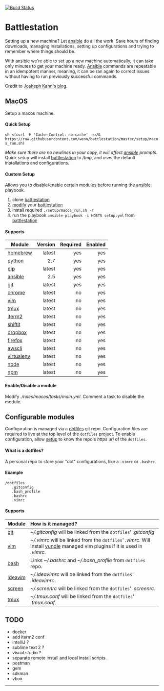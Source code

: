 [![Build Status](https://travis-ci.org/wenn/battlestation.svg?branch=master)](https://travis-ci.org/wenn/battlestation)

# Battlestation
Setting up a new machine? Let [ansible][ansible] do all the work.
Save hours of finding downloads, managing installations, setting up configurations and trying to remember where things should be.

With [ansible] we're able to set up a new machine automatically, it can take only minutes to get your machine ready. [Ansible][ansible] commands are repeatable in an idempotent manner, meaning, it can be ran again to correct issues without having to run previously successful commands.

Credit to [Josheph Kahn's blog][josephkahn].

## MacOS
Setup a macos machine.

#### Quick Setup
`sh <(curl -H 'Cache-Control: no-cache' -ssSL https://raw.githubusercontent.com/wenn/battlestation/master/setup/macos_run.sh)`

*Make sure there are no newlines in your copy, it will affect [ansible] prompts*.
Quick setup will install [battlestation] to */tmp*, and uses the default installations and configurations.

#### Custom Setup
Allows you to disable/enable certain modules before running the [ansible] playbook.

1. clone [battlestation]
2. [modify] your [battlestation]
3. install required `./setup/macos_run.sh -r`
4. run the playbook `ansible-playbook -i HOSTS setup.yml` from [battlestation]

#### Supports
|  Module            |                 Version      |  Required      |  Enabled      |
|  ---               |---:                          |---:            |---:           |
|  [homebrew]        |                 latest       |  yes           |  yes          |
|  [python]          |                 2.7          |  yes           |  yes          |
|  [pip]             |                 latest       |  yes           |  yes          |
|  [ansible]         |                 2.5          |  yes           |  yes          |
|  [git]             |                 latest       |  yes           |  yes          |
|  [chrome]          |                 latest       |  no            |  yes          |
|  [vim]             |                 latest       |  no            |  yes          |
|  [tmux]            |                 latest       |  no            |  yes          |
|  [iterm2]          |                 latest       |  no            |  yes          |
|  [shiftit]         |                 latest       |  no            |  yes          |
|  [dropbox]         |                 latest       |  no            |  yes          |
|  [firefox]         |                 latest       |  no            |  yes          |
|  [awscli]          |                 latest       |  no            |  yes          |
|  [virtualenv]      |                 latest       |  no            |  yes          |
|  [node]            |                 latest       |  no            |  yes          |
|  [npm]             |                 latest       |  no            |  yes          |

#### Enable/Disable a module
Modify _./roles/macos/tasks/main.yml_. Comment a task to disable the module.

## Configurable modules
Configuration is managed via a [dotfiles] git repo.
Configuration files are required to live at the top level of the `dotfiles` project.
To enable configuration, allow [setup] to know the repo's _https uri_ of the `dotfiles`.

#### What is a dotfiles?
A personal repo to store your "dot" configurations, like a `.vimrc` or `.bashrc`.

#### Example

```
/dotfiles
   .gitconfig
   .bash_profile
   .bashrc
   .vimrc
```

#### Supports

| Module      | How is it managed?                                                                                                               |
| ---         | :---                                                                                                                             |
| [git]       |  _~/.gitconfig_  will be linked from the `dotfiles`' _.gitconfig_                                                                |
| [vim]       |  _~/.vimrc_  will be linked from the `dotfiles`' _.vimrc_. Will install [vundle] managed vim plugins if it is used in _.vimrc_.  |
| [bash]      | Links _~/.bashrc_ and *~/.bash\_profile* from `dotfiles` repo.                                                                   |
| [ideavim]   |  _~/.ideavimrc_  will be linked from the `dotfiles`' _.ideavimrc_.                                                               |
| [screen]    |  _~/.screenrc_  will be linked from the `dotfiles`' _.screenrc_.                                                                 |
| [tmux]      |  _~/.tmux.conf_  will be linked from the `dotfiles`' _.tmux.conf_.                                                               |

## TODO

- docker
- add iterm2 conf
- intelliJ ?
- sublime text 2 ?
- visual studio ?
- separate remote install and local install scripts.
- postman
- gem
- sdkman
- vbox

---

[modify]: #enabledisable-a-module
[dotfiles]: #what-is-a-dotfiles
[setup]: #setup

[battlestation]: https://github.com/wenn/battlestation
[josephkahn]: https://blog.josephkahn.io/articles/ansible/
[ansible]: https://www.ansible.com/
[vundle]: https://github.com/VundleVim/Vundle.vim
[tmux]: https://github.com/tmux/tmux/wiki
[homebrew]: https://brew.sh/
[git]: https://git-scm.com/
[chrome]: https://www.google.com/chrome/
[python]: https://www.python.org/
[pip]: https://pypi.org/project/pip/
[vim]: https://www.vim.org/
[iterm2]: https://www.iterm2.com/
[bash]: https://linux.die.net/man/1/bash
[screen]: https://www.gnu.org/software/screen/
[ideavim]: https://plugins.jetbrains.com/plugin/164-ideavim
[shiftit]: https://github.com/fikovnik/ShiftIt
[chef]: https://www.chef.io/
[puppet]: https://puppet.com/
[firefox]: https://www.mozilla.org/en-US/firefox/new/
[dropbox]: https://www.dropbox.com/
[awscli]: https://aws.amazon.com/cli/
[virtualenv]: https://virtualenv.pypa.io/en/stable/
[npm]: https://www.npmjs.com/
[node]: https://nodejs.org/en/
